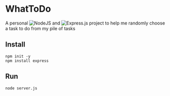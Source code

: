  

# WhatToDo
A personal ![NodeJS](https://img.shields.io/badge/node.js-6DA55F?style=for-the-badge&logo=node.js&logoColor=white&style=plastic) and ![Express.js](https://img.shields.io/badge/express.js-%23404d59.svg?style=for-the-badge&logo=express&logoColor=%2361DAFB&style=plastic) project to help me randomly choose a task to do from my pile of tasks

## Install

```shell
npm init -y
npm install express
```

## Run

```shell
node server.js
```

